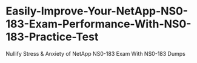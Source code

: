 # Easily-Improve-Your-NetApp-NS0-183-Exam-Performance-With-NS0-183-Practice-Test
Nullify Stress &amp; Anxiety of NetApp NS0-183 Exam With NS0-183 Dumps
